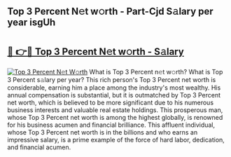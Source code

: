 ## Top 3 Percent N𝚎t w𝚘rth - Part-Cjd S𝚊lary per year isgUh

# <h2><a href="http://gc1pld.nevu.top/?p=Top+3+Percent">🔗 👉🔴 Top 3 Percent N𝚎t w𝚘rth - S𝚊lary</a></h2>

[![Top 3 Percent N𝚎t W𝚘rth](https://i.imgur.com/Oavwk0R.jpeg)](http://gc1pld.nevu.top/?p=Top+3+Percent)
What is Top 3 Percent n𝚎t w𝚘rth? What is Top 3 Percent s𝚊lary per year?
This rich person's Top 3 Percent net worth is considerable, earning him a place among the industry's most wealthy. His annual compensation is substantial, but it is outmatched by Top 3 Percent net worth, which is believed to be more significant due to his numerous business interests and valuable real estate holdings. This prosperous man, whose Top 3 Percent net worth is among the highest globally, is renowned for his business acumen and financial brilliance. This affluent individual, whose Top 3 Percent net worth is in the billions and who earns an impressive salary, is a prime example of the force of hard labor, dedication, and financial acumen.
